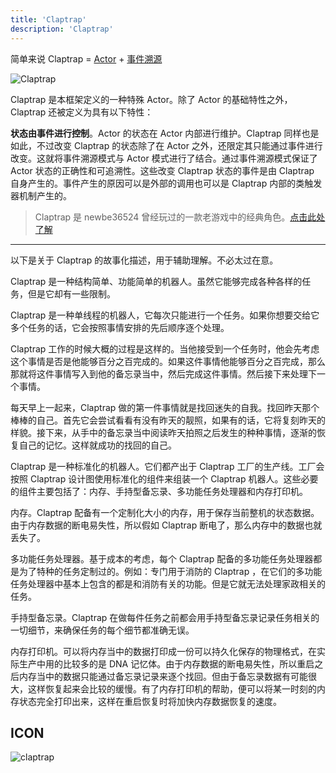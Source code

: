 ```yaml
---
title: 'Claptrap'
description: 'Claptrap'
---
```


简单来说 Claptrap = [Actor](02-1-Actor-Pattern) + [事件溯源](02-2-Event-Sourcing)

![Claptrap](/images/20190228-001.gif)

Claptrap 是本框架定义的一种特殊 Actor。除了 Actor 的基础特性之外，Claptrap 还被定义为具有以下特性：

**状态由事件进行控制**。Actor 的状态在 Actor 内部进行维护。Claptrap 同样也是如此，不过改变 Claptrap 的状态除了在 Actor 之外，还限定其只能通过事件进行改变。这就将事件溯源模式与 Actor 模式进行了结合。通过事件溯源模式保证了 Actor 状态的正确性和可追溯性。这些改变 Claptrap 状态的事件是由 Claptrap 自身产生的。事件产生的原因可以是外部的调用也可以是 Claptrap 内部的类触发器机制产生的。

> Claptrap 是 newbe36524 曾经玩过的一款老游戏中的经典角色。[点击此处了解](https://zh.moegirl.org/%E5%B0%8F%E5%90%B5%E9%97%B9)

---

以下是关于 Claptrap 的故事化描述，用于辅助理解。不必太过在意。

Claptrap 是一种结构简单、功能简单的机器人。虽然它能够完成各种各样的任务，但是它却有一些限制。

Claptrap 是一种单线程的机器人，它每次只能进行一个任务。如果你想要交给它多个任务的话，它会按照事情安排的先后顺序逐个处理。

Claptrap 工作的时候大概的过程是这样的。当他接受到一个任务时，他会先考虑这个事情是否是他能够百分之百完成的。如果这件事情他能够百分之百完成，那么那就将这件事情写入到他的备忘录当中，然后完成这件事情。然后接下来处理下一个事情。

每天早上一起来，Claptrap 做的第一件事情就是找回迷失的自我。找回昨天那个棒棒的自己。首先它会尝试看看有没有昨天的靓照，如果有的话，它将复刻昨天的样貌。接下来，从手中的备忘录当中阅读昨天拍照之后发生的种种事情，逐渐的恢复自己的记忆。这样就成功的找回的自己。

Claptrap 是一种标准化的机器人。它们都产出于 Claptrap 工厂的生产线。工厂会按照 Claptrap 设计图使用标准化的组件来组装一个 Claptrap 机器人。这些必要的组件主要包括了：内存、手持型备忘录、多功能任务处理器和内存打印机。

内存。Claptrap 配备有一个定制化大小的内存，用于保存当前整机的状态数据。由于内存数据的断电易失性，所以假如 Claptrap 断电了，那么内存中的数据也就丢失了。

多功能任务处理器。基于成本的考虑，每个 Claptrap 配备的多功能任务处理器都是为了特种的任务定制过的。例如：专门用于消防的 Claptrap ，在它们的多功能任务处理器中基本上包含的都是和消防有关的功能。但是它就无法处理家政相关的任务。

手持型备忘录。Claptrap 在做每件任务之前都会用手持型备忘录记录任务相关的一切细节，来确保任务的每个细节都准确无误。

内存打印机。可以将内存当中的数据打印成一份可以持久化保存的物理格式，在实际生产中用的比较多的是 DNA 记忆体。由于内存数据的断电易失性，所以重启之后内存当中的数据只能通过备忘录记录来逐个找回。但由于备忘录数据有可能很大，这样恢复起来会比较的缓慢。有了内存打印机的帮助，便可以将某一时刻的内存状态完全打印出来，这样在重启恢复时将加快内存数据恢复的速度。

## ICON

![claptrap](/images/claptrap_icons/claptrap.svg)
